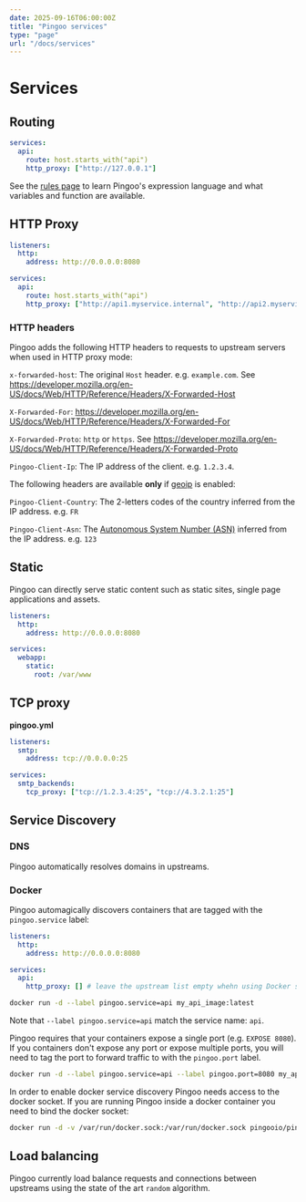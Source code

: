 ```yaml
---
date: 2025-09-16T06:00:00Z
title: "Pingoo services"
type: "page"
url: "/docs/services"
---
```



# Services


## Routing


```yml
services:
  api:
    route: host.starts_with("api")
    http_proxy: ["http://127.0.0.1"]
```

See the [rules page](/docs/rules) to learn Pingoo's expression language and what variables and function are available.


## HTTP Proxy

```yml
listeners:
  http:
    address: http://0.0.0.0:8080

services:
  api:
    route: host.starts_with("api")
    http_proxy: ["http://api1.myservice.internal", "http://api2.myservice.internal"]
```


### HTTP headers

Pingoo adds the following HTTP headers to requests to upstream servers when used in HTTP proxy mode:


`x-forwarded-host`: The original `Host` header. e.g. `example.com`. See https://developer.mozilla.org/en-US/docs/Web/HTTP/Reference/Headers/X-Forwarded-Host

`X-Forwarded-For`: https://developer.mozilla.org/en-US/docs/Web/HTTP/Reference/Headers/X-Forwarded-For

`X-Forwarded-Proto`: `http` or `https`. See https://developer.mozilla.org/en-US/docs/Web/HTTP/Reference/Headers/X-Forwarded-Proto

`Pingoo-Client-Ip`: The IP address of the client. e.g. `1.2.3.4`.


The following headers are available **only** if [geoip](/docs/geoip) is enabled:

`Pingoo-Client-Country`: The 2-letters codes of the country inferred from the IP address. e.g. `FR`

`Pingoo-Client-Asn`: The [Autonomous System Number (ASN)](https://en.wikipedia.org/wiki/Autonomous_system_(Internet)) inferred from the IP address. e.g. `123`


## Static

Pingoo can directly serve static content such as static sites, single page applications and assets.

```yml
listeners:
  http:
    address: http://0.0.0.0:8080

services:
  webapp:
    static:
      root: /var/www
```


## TCP proxy

**pingoo.yml**
```yml
listeners:
  smtp:
    address: tcp://0.0.0.0:25

services:
  smtp_backends:
    tcp_proxy: ["tcp://1.2.3.4:25", "tcp://4.3.2.1:25"]
```


## Service Discovery

### DNS

Pingoo automatically resolves domains in upstreams.

### Docker

Pingoo automagically discovers containers that are tagged with the `pingoo.service` label:

```yml
listeners:
  http:
    address: http://0.0.0.0:8080

services:
  api:
    http_proxy: [] # leave the upstream list empty whehn using Docker service discovery
```

```bash
docker run -d --label pingoo.service=api my_api_image:latest
```
Note that `--label pingoo.service=api` match the service name: `api`.


Pingoo requires that your containers expose a single port (e.g. `EXPOSE 8080`). If you containers don't expose any port or expose multiple ports, you will need to tag the port to forward traffic to with the `pingoo.port` label.


```bash
docker run -d --label pingoo.service=api --label pingoo.port=8080 my_api_image:latest
```


In order to enable docker service discovery Pingoo needs access to the docker socket. If you are running Pingoo inside a docker container you need to bind the docker socket:

```bash
docker run -d -v /var/run/docker.sock:/var/run/docker.sock pingooio/pingoo
```


## Load balancing

Pingoo currently load balance requests and connections between upstreams using the state of the art `random` algorithm.
